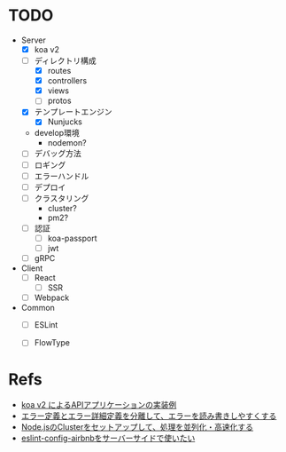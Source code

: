 # TODO
- Server
  - [x] koa v2
  - [ ] ディレクトリ構成
    - [x] routes
    - [x] controllers
    - [x] views
    - [ ] protos
  - [x] テンプレートエンジン
    - [x] Nunjucks
  - develop環境
    - nodemon?
  - [ ] デバッグ方法
  - [ ] ロギング
  - [ ] エラーハンドル
  - [ ] デプロイ
  - [ ] クラスタリング
    - cluster?
    - pm2?
  - [ ] 認証
    - [ ] koa-passport
    - [ ] jwt
  - [ ] gRPC

- Client
  - [ ] React
    - [ ] SSR
  - [ ] Webpack

- Common
  - [ ] ESLint
  - [ ] FlowType



# Refs
- [koa v2 によるAPIアプリケーションの実装例](https://dev.classmethod.jp/server-side/koa-v2-sample/)
- [エラー定義とエラー詳細定義を分離して、エラーを読み書きしやすくする](https://dev.classmethod.jp/server-side/node-js-server-side/koa-error-json-error/)
- [Node.jsのClusterをセットアップして、処理を並列化・高速化する](http://postd.cc/setting-up-a-node-js-cluster/)
- [eslint-config-airbnbをサーバーサイドで使いたい
](https://qiita.com/narikei/items/fdf09c99c1c25c052cdc)
